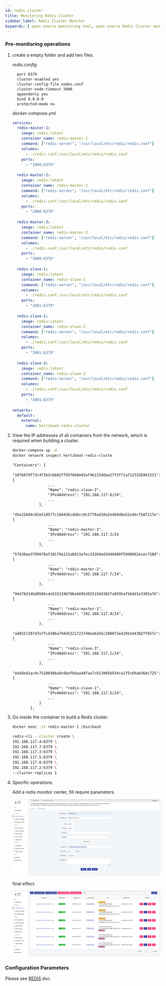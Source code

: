 ```yaml
---
id: redis_cluster
title: Monitoring Redis Cluster
sidebar_label: Redis Cluster Monitor
keywords: [ open source monitoring tool, open source Redis Cluster monitoring tool, monitoring Redis Cluster metrics ]
---
```


### Pre-monitoring operations

1. create a empty folder and add two files.

   *redis.config*

   ```
     port 6379
     cluster-enabled yes
     cluster-config-file nodes.conf
     cluster-node-timeout 5000
     appendonly yes
     bind 0.0.0.0
     protected-mode no

   ```

   *docker-compose.yml*

   ```yml
   services:
     redis-master-1:
       image: redis:latest
       container_name: redis-master-1
       command: ["redis-server", "/usr/local/etc/redis/redis.conf"]
       volumes:
         - ./redis.conf:/usr/local/etc/redis/redis.conf
       ports:
         - "1000:6379"

     redis-master-2:
       image: redis:latest
       container_name: redis-master-2
       command: ["redis-server", "/usr/local/etc/redis/redis.conf"]
       volumes:
         - ./redis.conf:/usr/local/etc/redis/redis.conf
       ports:
         - "2000:6379"

     redis-master-3:
       image: redis:latest
       container_name: redis-master-3
       command: ["redis-server", "/usr/local/etc/redis/redis.conf"]
       volumes:
         - ./redis.conf:/usr/local/etc/redis/redis.conf
       ports:
         - "3000:6379"

     redis-slave-1:
       image: redis:latest
       container_name: redis-slave-1
       command: ["redis-server", "/usr/local/etc/redis/redis.conf"]
       volumes:
         - ./redis.conf:/usr/local/etc/redis/redis.conf
       ports:
         - "1001:6379"

     redis-slave-2:
       image: redis:latest
       container_name: redis-slave-2
       command: ["redis-server", "/usr/local/etc/redis/redis.conf"]
       volumes:
         - ./redis.conf:/usr/local/etc/redis/redis.conf
       ports:
         - "2001:6379"

     redis-slave-3:
       image: redis:latest
       container_name: redis-slave-3
       command: ["redis-server", "/usr/local/etc/redis/redis.conf"]
       volumes:
         - ./redis.conf:/usr/local/etc/redis/redis.conf
       ports:
         - "3001:6379"

   networks:
     default:
       external:
         name: hertzbeat-redis-cluster
   ```

2. View the IP addresses of all containers from the network, which is required when building a cluster.

   ```bash
   docker-compose up -d
   docker network inspect hertzbeat-redis-cluste
   ```

   ```
   "Containers": {
               "187b879f73c473b3cbb82ff95f668e65af46115ddaa27f3ff1a712332b981531": {
                   ...
                   "Name": "redis-slave-2",
                   "IPv4Address": "192.168.117.6/24", 
                   ...
               },
               "45e22b64c82e51857fc104436cdd6cc0c5776ad10a2e4b9d8e52e36cfb87217e": {
                   ...
                   "Name": "redis-master-3",
                   "IPv4Address": "192.168.117.3/24
                   ...
               },
               "57838ae37956f8af181f9a131eb011efec332b9ed3d49480f59d8962ececf288": {
                   ...
                   "Name": "redis-master-2",
                   "IPv4Address": "192.168.117.7/24",
                   ...
               },
               "94478d14bd950bcde533134870beb89b392515843027a0595af56dd1e3305a76": {
                   ...
                   "Name": "redis-master-1",
                   "IPv4Address": "192.168.117.4/24",
                   ...
               },
               "ad055720747e7fc430ba794d5321723740eeb345c280073e4292ed4302ff657c": {
                   ...
                   "Name": "redis-slave-3",
                   "IPv4Address": "192.168.117.2/24",
                   ...
               },
               "eddded1ac4c7528640ba0c6befbdaa48faa7cb13905b934ca1f5c69ab364c725": {
                   ...
                   "Name": "redis-slave-1",
                   "IPv4Address": "192.168.117.5/24",
                   ...
               }
           },
   ```

3. Go inside the container to build a Redis cluster.

   ```bash
   docker exec -it redis-master-1 /bin/bash
   ```

   ```bash
   redis-cli --cluster create \
   192.168.117.4:6379 \
   192.168.117.7:6379 \
   192.168.117.3:6379 \
   192.168.117.5:6379 \
   192.168.117.6:6379 \
   192.168.117.2:6379 \
   --cluster-replicas 1
   ```

4. Specific operations.

   Add a redis monitor center, fill require parameters.

   ![](/img/docs/help/redis-cluster-add.png)

   final effect.

   ![](/img/docs/help/redis-cluster-view.png)

### Configuration Parameters

   Please see [REDIS](https://hertzbeat.apache.org/docs/help/redis) doc.
